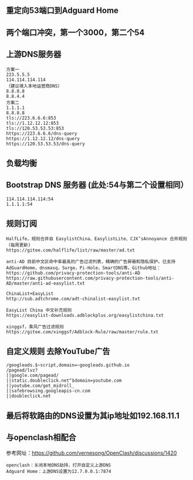 ## 重定向53端口到Adguard Home

## 两个端口冲突，第一个3000，第二个54

## 上游DNS服务器
```
方案一
223.5.5.5
114.114.114.114
（建议填入本地运营商DNS）
8.8.8.8
8.8.4.4
方案二
1.1.1.1
8.8.8.8
tls://223.6.6.6:853
tls://1.12.12.12:853
tls://120.53.53.53:853
https://223.6.6.6/dns-query
https://1.12.12.12/dns-query
https://120.53.53.53/dns-query
```

## 负载均衡

## Bootstrap DNS 服务器   (此处:54与第二个设置相同）
```
114.114.114.114:54
1.1.1.1:54
```

## 规则订阅
```
HalfLife，规则合并自 EasylistChina、EasylistLite、CJX’sAnnoyance 合并规则（每周更新)
https://gitee.com/halflife/list/raw/master/ad.txt
 
anti-AD 目前中文区命中率最高的广告过滤列表，精确的广告屏蔽和隐私保护。已支持AdGuardHome，dnsmasq，Surge，Pi-Hole，SmartDNS等。Github地址：https://github.com/privacy-protection-tools/anti-AD
https://raw.githubusercontent.com/privacy-protection-tools/anti-AD/master/anti-ad-easylist.txt
 
ChinaList+EasyList
http://sub.adtchrome.com/adt-chinalist-easylist.txt
 
EasyList China 中文补充规则
https://easylist-downloads.adblockplus.org/easylistchina.txt
 
xinggsf，乘风广告过滤规则
https://gitee.com/xinggsf/Adblock-Rule/raw/master/rule.txt
```

## 自定义规则 去除YouTube广告
```
/googleads.$~script,domain=~googleads.github.io
/pagead/lvz?
||google.com/pagead/
||static.doubleclick.net^$domain=youtube.com
||youtube.com/get_midroll_
||safebrowsing.googleapis-cn.com
||doubleclick.net
```


## 最后将软路由的DNS设置为其ip地址如192.168.11.1


## 与openclash相配合
参考网址：https://github.com/vernesong/OpenClash/discussions/1420
```
openclash：关闭本地DNS劫持，打开自定义上游DNS
Adguard Home：上游DNS设置为12.7.0.0.1:7874
```

